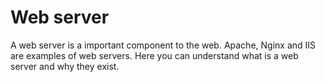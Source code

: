 # Web server

A web server is a important component to the web. Apache, Nginx and IIS are examples of web servers. Here you can understand what is a web server and why they exist.
